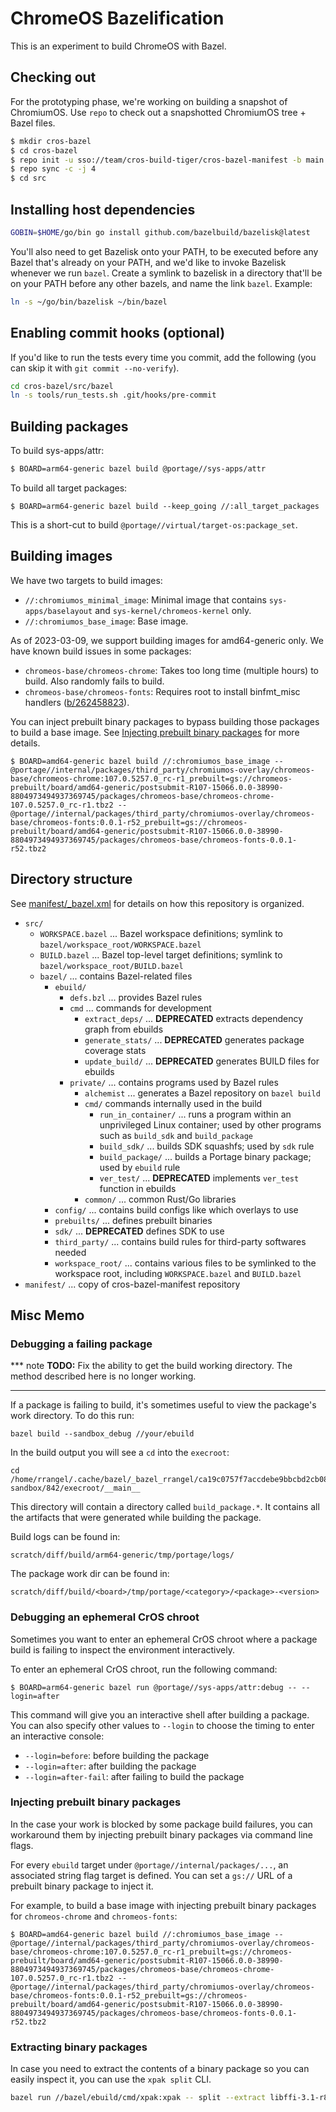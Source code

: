 # ChromeOS Bazelification

This is an experiment to build ChromeOS with Bazel.

## Checking out

For the prototyping phase, we're working on building a snapshot of ChromiumOS.
Use `repo` to check out a snapshotted ChromiumOS tree + Bazel files.

```sh
$ mkdir cros-bazel
$ cd cros-bazel
$ repo init -u sso://team/cros-build-tiger/cros-bazel-manifest -b main
$ repo sync -c -j 4
$ cd src
```

## Installing host dependencies

```sh
GOBIN=$HOME/go/bin go install github.com/bazelbuild/bazelisk@latest
```

You'll also need to get Bazelisk onto your PATH, to be executed before any Bazel
that's already on your PATH, and we'd like to invoke Bazelisk whenever we run
`bazel`. Create a symlink to bazelisk in a directory that'll be on your PATH
before any other bazels, and name the link `bazel`. Example:

```sh
ln -s ~/go/bin/bazelisk ~/bin/bazel
```

## Enabling commit hooks (optional)
If you'd like to run the tests every time you commit, add the following (you can skip it with `git commit --no-verify`).
```sh
cd cros-bazel/src/bazel
ln -s tools/run_tests.sh .git/hooks/pre-commit
```

## Building packages

To build sys-apps/attr:

```sh
$ BOARD=arm64-generic bazel build @portage//sys-apps/attr
```

To build all target packages:

```
$ BOARD=arm64-generic bazel build --keep_going //:all_target_packages
```

This is a short-cut to build `@portage//virtual/target-os:package_set`.

## Building images

We have two targets to build images:

- `//:chromiumos_minimal_image`: Minimal image that contains
  `sys-apps/baselayout` and `sys-kernel/chromeos-kernel` only.
- `//:chromiumos_base_image`: Base image.

As of 2023-03-09, we support building images for amd64-generic only. We have
known build issues in some packages:
- `chromeos-base/chromeos-chrome`: Takes too long time (multiple hours) to
  build. Also randomly fails to build.
- `chromeos-base/chromeos-fonts`: Requires root to install binfmt_misc handlers
  ([b/262458823](http://262458823)).

You can inject prebuilt binary packages to bypass building those packages to
build a base image.
See [Injecting prebuilt binary packages](#injecting-prebuilt-binary-packages)
for more details.

```
$ BOARD=amd64-generic bazel build //:chromiumos_base_image --@portage//internal/packages/third_party/chromiumos-overlay/chromeos-base/chromeos-chrome:107.0.5257.0_rc-r1_prebuilt=gs://chromeos-prebuilt/board/amd64-generic/postsubmit-R107-15066.0.0-38990-8804973494937369745/packages/chromeos-base/chromeos-chrome-107.0.5257.0_rc-r1.tbz2 --@portage//internal/packages/third_party/chromiumos-overlay/chromeos-base/chromeos-fonts:0.0.1-r52_prebuilt=gs://chromeos-prebuilt/board/amd64-generic/postsubmit-R107-15066.0.0-38990-8804973494937369745/packages/chromeos-base/chromeos-fonts-0.0.1-r52.tbz2
```

## Directory structure

See [manifest/_bazel.xml] for details on how this repository is organized.

[manifest/_bazel.xml]: https://team.git.corp.google.com/cros-build-tiger/cros-bazel-manifest/+/refs/heads/main/_bazel.xml

* `src/`
    * `WORKSPACE.bazel` ... Bazel workspace definitions; symlink to `bazel/workspace_root/WORKSPACE.bazel`
    * `BUILD.bazel` ... Bazel top-level target definitions; symlink to `bazel/workspace_root/BUILD.bazel`
    * `bazel/` ... contains Bazel-related files
        * `ebuild/`
            * `defs.bzl` ... provides Bazel rules
            * `cmd` ... commands for development
                * `extract_deps/` ... **DEPRECATED** extracts dependency graph from ebuilds
                * `generate_stats/` ... **DEPRECATED** generates package coverage stats
                * `update_build/` ... **DEPRECATED** generates BUILD files for ebuilds
            * `private/` ... contains programs used by Bazel rules
                * `alchemist` ... generates a Bazel repository on `bazel build`
                * `cmd/` commands internally used in the build
                    * `run_in_container/` ... runs a program within an unprivileged Linux container; used by other programs such as `build_sdk` and `build_package`
                    * `build_sdk/` ... builds SDK squashfs; used by `sdk` rule
                    * `build_package/` ... builds a Portage binary package; used by `ebuild` rule
                    * `ver_test/` ... **DEPRECATED** implements `ver_test` function in ebuilds
                * `common/` ... common Rust/Go libraries
        * `config/` ... contains build configs like which overlays to use
        * `prebuilts/` ... defines prebuilt binaries
        * `sdk/` ... **DEPRECATED** defines SDK to use
        * `third_party/` ... contains build rules for third-party softwares needed
        * `workspace_root/` ... contains various files to be symlinked to the workspace root, including `WORKSPACE.bazel` and `BUILD.bazel`
* `manifest/` ... copy of cros-bazel-manifest repository

## Misc Memo

### Debugging a failing package

*** note
**TODO:** Fix the ability to get the build working directory. The method
described here is no longer working.
***

If a package is failing to build, it's sometimes useful to view the package's
work directory. To do this run:

```
bazel build --sandbox_debug //your/ebuild
```

In the build output you will see a `cd` into the `execroot`:

```
cd /home/rrangel/.cache/bazel/_bazel_rrangel/ca19c0757f7accdebe9bbcbd2cb0838e/sandbox/linux-sandbox/842/execroot/__main__
```

This directory will contain a directory called `build_package.*`. It contains
all the artifacts that were generated while building the package.

Build logs can be found in:

    scratch/diff/build/arm64-generic/tmp/portage/logs/

The package work dir can be found in:

    scratch/diff/build/<board>/tmp/portage/<category>/<package>-<version>

### Debugging an ephemeral CrOS chroot

Sometimes you want to enter an ephemeral CrOS chroot where a package build is
failing to inspect the environment interactively.

To enter an ephemeral CrOS chroot, run the following command:

```
$ BOARD=arm64-generic bazel run @portage//sys-apps/attr:debug -- --login=after
```

This command will give you an interactive shell after building a package.
You can also specify other values to `--login` to choose the timing to enter
an interactive console:

- `--login=before`: before building the package
- `--login=after`: after building the package
- `--login=after-fail`: after failing to build the package

### Injecting prebuilt binary packages

In the case your work is blocked by some package build failures, you can
workaround them by injecting prebuilt binary packages via command line flags.

For every `ebuild` target under `@portage//internal/packages/...`, an associated
string flag target is defined. You can set a `gs://` URL of a prebuilt binary
package to inject it.

For example, to build a base image with injecting prebuilt binary packages for
`chromeos-chrome` and `chromeos-fonts`:

```
$ BOARD=amd64-generic bazel build //:chromiumos_base_image --@portage//internal/packages/third_party/chromiumos-overlay/chromeos-base/chromeos-chrome:107.0.5257.0_rc-r1_prebuilt=gs://chromeos-prebuilt/board/amd64-generic/postsubmit-R107-15066.0.0-38990-8804973494937369745/packages/chromeos-base/chromeos-chrome-107.0.5257.0_rc-r1.tbz2 --@portage//internal/packages/third_party/chromiumos-overlay/chromeos-base/chromeos-fonts:0.0.1-r52_prebuilt=gs://chromeos-prebuilt/board/amd64-generic/postsubmit-R107-15066.0.0-38990-8804973494937369745/packages/chromeos-base/chromeos-fonts-0.0.1-r52.tbz2
```

### Extracting binary packages

In case you need to extract the contents of a binary package so you can easily
inspect it, you can use the `xpak split` CLI.

```sh
bazel run //bazel/ebuild/cmd/xpak:xpak -- split --extract libffi-3.1-r8.tbz2 libusb-0-r2.tbz2
```
